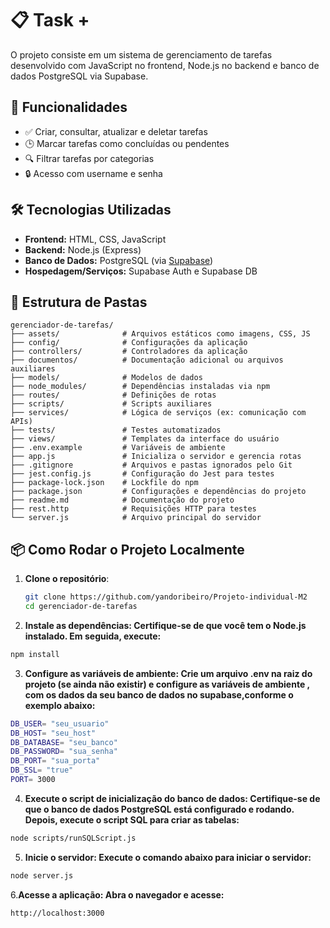<h1>📋 Task +</h1>

  <p>O projeto consiste em um sistema de gerenciamento de tarefas desenvolvido com JavaScript no frontend, Node.js no backend e banco de dados PostgreSQL via Supabase.</p>

  <h2>🚀 Funcionalidades</h2>
  <ul>
    <li>✅ Criar, consultar, atualizar e deletar tarefas</li>
    <li>🕒 Marcar tarefas como concluídas ou pendentes</li>
    <li>🔍 Filtrar tarefas por categorias</li>
    <li>🔒 Acesso com username e senha</li>
   
  </ul>

  <h2>🛠️ Tecnologias Utilizadas</h2>
  <ul>
    <li><strong>Frontend:</strong> HTML, CSS, JavaScript</li>
    <li><strong>Backend:</strong> Node.js (Express)</li>
    <li><strong>Banco de Dados:</strong> PostgreSQL (via <a href="https://supabase.io" target="_blank">Supabase</a>)</li>
    <li><strong>Hospedagem/Serviços:</strong> Supabase Auth e Supabase DB</li>
  </ul>




## 📁 Estrutura de Pastas

```text
gerenciador-de-tarefas/
├── assets/              # Arquivos estáticos como imagens, CSS, JS
├── config/              # Configurações da aplicação
├── controllers/         # Controladores da aplicação
├── documentos/          # Documentação adicional ou arquivos auxiliares
├── models/              # Modelos de dados
├── node_modules/        # Dependências instaladas via npm
├── routes/              # Definições de rotas
├── scripts/             # Scripts auxiliares
├── services/            # Lógica de serviços (ex: comunicação com APIs)
├── tests/               # Testes automatizados
├── views/               # Templates da interface do usuário
├── .env.example         # Variáveis de ambiente
├── app.js               # Inicializa o servidor e gerencia rotas
├── .gitignore           # Arquivos e pastas ignorados pelo Git
├── jest.config.js       # Configuração do Jest para testes
├── package-lock.json    # Lockfile do npm
├── package.json         # Configurações e dependências do projeto
├── readme.md            # Documentação do projeto
├── rest.http            # Requisições HTTP para testes
└── server.js            # Arquivo principal do servidor
```





<h2>📦 Como Rodar o Projeto Localmente</h2>

1. **Clone o repositório**:
   ```bash
   git clone https://github.com/yandoribeiro/Projeto-individual-M2
   cd gerenciador-de-tarefas

3. **Instale as dependências: Certifique-se de que você tem o Node.js instalado. Em seguida, execute:**
  ```bash
  npm install
  ```

3. **Configure as variáveis de ambiente: Crie um arquivo .env na raiz do projeto (se ainda não existir) e configure as variáveis de ambiente , com os dados da seu banco de dados no supabase,conforme o exemplo abaixo:**
  ```bash
  DB_USER= "seu_usuario"
  DB_HOST= "seu_host"
  DB_DATABASE= "seu_banco"
  DB_PASSWORD= "sua_senha"
  DB_PORT= "sua_porta"
  DB_SSL= "true"
  PORT= 3000
  ```

4. **Execute o script de inicialização do banco de dados: Certifique-se de que o banco de dados PostgreSQL está configurado e rodando. Depois, execute o script SQL para criar as tabelas:**
  ```bash
  node scripts/runSQLScript.js
  ``` 
5. **Inicie o servidor: Execute o comando abaixo para iniciar o servidor:**
  ```bash
  node server.js
  ```
6.**Acesse a aplicação: Abra o navegador e acesse:**
  ```bash
  http://localhost:3000
  ``` 
